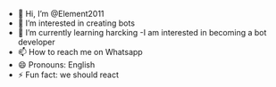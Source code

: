 - 👋 Hi, I’m @Element2011 
- 👀 I’m interested in creating bots
- 🌱 I’m currently learning harcking
  -I am interested in becoming a bot developer
- 📫 How to reach me on Whatsapp
- 😄 Pronouns: English
- ⚡ Fun fact: we should react

<!---
Element2011/Element2011 is a ✨ special ✨ repository because its `README.md` (this file) appears on your GitHub profile.
You can click the Preview link to take a look at your changes.
--->
